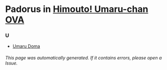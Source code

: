 # Padorus in [Himouto! Umaru-chan OVA](https://myanimelist.net/anime/30991/Himouto_Umaru-chan_OVA)

### U
* [Umaru Doma](https://github.com/shadow578/Project-Padoru/blob/master/table-of-contents/characters/UmaruDoma.md)

###### This page was automatically generated. If it contains errors, please open a Issue.
